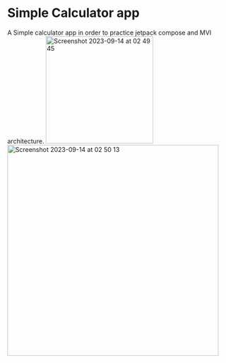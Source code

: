 # Simple Calculator app
A Simple calculator app in order to practice jetpack compose and MVI architecture.
<img width="243" alt="Screenshot 2023-09-14 at 02 49 45" src="https://github.com/dandmb/Calculator/assets/32681497/198a7d74-11b0-469d-9b0c-a9d1110353ba">
<img width="478" alt="Screenshot 2023-09-14 at 02 50 13" src="https://github.com/dandmb/Calculator/assets/32681497/6a0c3e64-649d-42b7-82f0-a03dc03c8cac">
